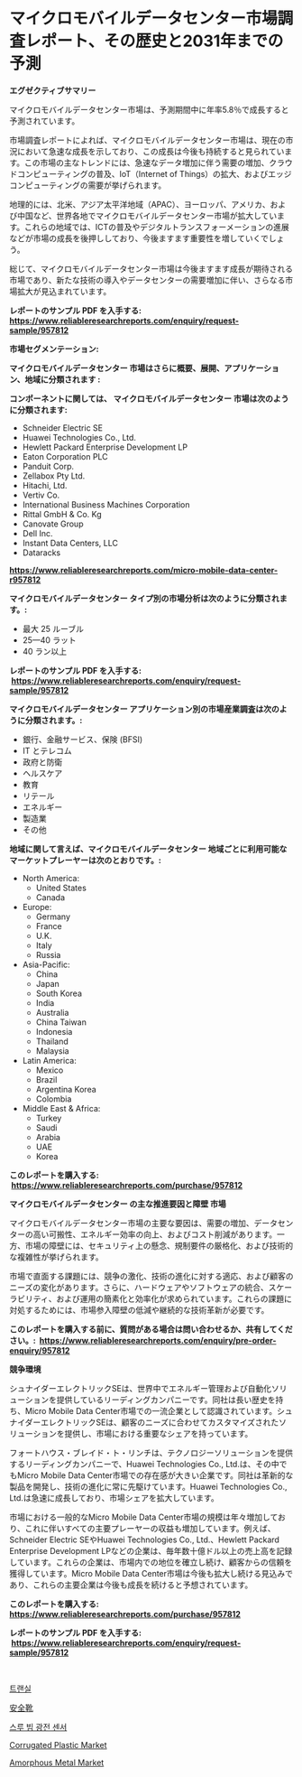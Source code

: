 <p><h1>マイクロモバイルデータセンター市場調査レポート、その歴史と2031年までの予測</h1></p><p><strong>エグゼクティブサマリー</strong></p>
<p><p>マイクロモバイルデータセンター市場は、予測期間中に年率5.8％で成長すると予測されています。 </p><p>市場調査レポートによれば、マイクロモバイルデータセンター市場は、現在の市況において急速な成長を示しており、この成長は今後も持続すると見られています。この市場の主なトレンドには、急速なデータ増加に伴う需要の増加、クラウドコンピューティングの普及、IoT（Internet of Things）の拡大、およびエッジコンピューティングの需要が挙げられます。 </p><p>地理的には、北米、アジア太平洋地域（APAC）、ヨーロッパ、アメリカ、および中国など、世界各地でマイクロモバイルデータセンター市場が拡大しています。これらの地域では、ICTの普及やデジタルトランスフォーメーションの進展などが市場の成長を後押ししており、今後ますます重要性を増していくでしょう。 </p><p>総じて、マイクロモバイルデータセンター市場は今後ますます成長が期待される市場であり、新たな技術の導入やデータセンターの需要増加に伴い、さらなる市場拡大が見込まれています。</p></p>
<p><strong>レポートのサンプル PDF を入手する: <a href="https://www.reliableresearchreports.com/enquiry/request-sample/957812">https://www.reliableresearchreports.com/enquiry/request-sample/957812</a></strong></p>
<p><strong>市場セグメンテーション:</strong></p>
<p><strong> マイクロモバイルデータセンター 市場はさらに概要、展開、アプリケーション、地域に分類されます :</strong></p>
<p><strong>コンポーネントに関しては、 マイクロモバイルデータセンター 市場は次のように分類されます: &nbsp;</strong></p>
<p><ul><li>Schneider Electric SE</li><li>Huawei Technologies Co., Ltd.</li><li>Hewlett Packard Enterprise Development LP</li><li>Eaton Corporation PLC</li><li>Panduit Corp.</li><li>Zellabox Pty Ltd.</li><li>Hitachi, Ltd.</li><li>Vertiv Co.</li><li>International Business Machines Corporation</li><li>Rittal GmbH & Co. Kg</li><li>Canovate Group</li><li>Dell Inc.</li><li>Instant Data Centers, LLC</li><li>Dataracks</li></ul></p>
<p><strong><a href="https://www.reliableresearchreports.com/micro-mobile-data-center-r957812">https://www.reliableresearchreports.com/micro-mobile-data-center-r957812</a></strong></p>
<p><strong> マイクロモバイルデータセンター タイプ別の市場分析は次のように分類されます。:</strong></p>
<p><ul><li>最大 25 ルーブル</li><li>25—40 ラット</li><li>40 ラン以上</li></ul></p>
<p><strong>レポートのサンプル PDF を入手する: &nbsp;<a href="https://www.reliableresearchreports.com/enquiry/request-sample/957812">https://www.reliableresearchreports.com/enquiry/request-sample/957812</a></strong></p>
<p><strong> マイクロモバイルデータセンター アプリケーション別の市場産業調査は次のように分類されます。:</strong></p>
<p><ul><li>銀行、金融サービス、保険 (BFSI)</li><li>IT とテレコム</li><li>政府と防衛</li><li>ヘルスケア</li><li>教育</li><li>リテール</li><li>エネルギー</li><li>製造業</li><li>その他</li></ul></p>
<p><strong>地域に関して言えば、マイクロモバイルデータセンター 地域ごとに利用可能なマーケットプレーヤーは次のとおりです。:</strong></p>
<p><ul>
    <li>
        North America:
        <ul>
            <li>United States</li>
            <li>Canada</li>
        </ul>
    </li>
    <li>
        Europe:
        <ul>
            <li>Germany</li>
            <li>France</li>
            <li>U.K.</li>
            <li>Italy</li>
            <li>Russia</li>
        </ul>
    </li>
    <li>
        Asia-Pacific:
        <ul>
            <li>China</li>
            <li>Japan</li>
            <li>South Korea</li>
            <li>India</li>
            <li>Australia</li>
            <li>China Taiwan</li>
            <li>Indonesia</li>
            <li>Thailand</li>
            <li>Malaysia</li>
        </ul>
    </li>
    <li>
        Latin America:
        <ul>
            <li>Mexico</li>
            <li>Brazil</li>
            <li>Argentina Korea</li>
            <li>Colombia</li>
        </ul>
    </li>
    <li>
        Middle East & Africa:
        <ul>
            <li>Turkey</li>
            <li>Saudi</li>
            <li>Arabia</li>
            <li>UAE</li>
            <li>Korea</li>
        </ul>
    </li>
    </ul></p>
<p><strong>このレポートを購入する: &nbsp;<a href="https://www.reliableresearchreports.com/purchase/957812">https://www.reliableresearchreports.com/purchase/957812</a></strong></p>
<p><strong>マイクロモバイルデータセンター の主な推進要因と障壁 市場</strong></p>
<p><p>マイクロモバイルデータセンター市場の主要な要因は、需要の増加、データセンターの高い可搬性、エネルギー効率の向上、およびコスト削減があります。一方、市場の障壁には、セキュリティ上の懸念、規制要件の厳格化、および技術的な複雑性が挙げられます。</p><p>市場で直面する課題には、競争の激化、技術の進化に対する適応、および顧客のニーズの変化があります。さらに、ハードウェアやソフトウェアの統合、スケーラビリティ、および運用の簡素化と効率化が求められています。これらの課題に対処するためには、市場参入障壁の低減や継続的な技術革新が必要です。</p></p>
<p><strong>このレポートを購入する前に、質問がある場合は問い合わせるか、共有してください。:&nbsp; <a href="https://www.reliableresearchreports.com/enquiry/pre-order-enquiry/957812">https://www.reliableresearchreports.com/enquiry/pre-order-enquiry/957812</a></strong></p>
<p><strong>競争環境</strong></p>
<p><p>シュナイダーエレクトリックSEは、世界中でエネルギー管理および自動化ソリューションを提供しているリーディングカンパニーです。同社は長い歴史を持ち、Micro Mobile Data Center市場での一流企業として認識されています。シュナイダーエレクトリックSEは、顧客のニーズに合わせてカスタマイズされたソリューションを提供し、市場における重要なシェアを持っています。</p><p>フォートハウス・ブレイド・ト・リンチは、テクノロジーソリューションを提供するリーディングカンパニーで、Huawei Technologies Co., Ltd.は、その中でもMicro Mobile Data Center市場での存在感が大きい企業です。同社は革新的な製品を開発し、技術の進化に常に先駆けています。Huawei Technologies Co., Ltd.は急速に成長しており、市場シェアを拡大しています。</p><p>市場における一般的なMicro Mobile Data Center市場の規模は年々増加しており、これに伴いすべての主要プレーヤーの収益も増加しています。例えば、Schneider Electric SEやHuawei Technologies Co., Ltd.、Hewlett Packard Enterprise Development LPなどの企業は、毎年数十億ドル以上の売上高を記録しています。これらの企業は、市場内での地位を確立し続け、顧客からの信頼を獲得しています。Micro Mobile Data Center市場は今後も拡大し続ける見込みであり、これらの主要企業は今後も成長を続けると予想されています。</p></p>
<p><strong>このレポートを購入する: &nbsp; <a href="https://www.reliableresearchreports.com/purchase/957812">https://www.reliableresearchreports.com/purchase/957812</a></strong></p>
<p><strong>レポートのサンプル PDF を入手する: &nbsp;<a href="https://www.reliableresearchreports.com/enquiry/request-sample/957812">https://www.reliableresearchreports.com/enquiry/request-sample/957812</a></strong><strong></strong></p>
<p>&nbsp;</p>
<p><p><a href="https://github.com/GabrielBlanda5656/Market-Research-Report-List-1/blob/main/162362832822.md">트랜실</a></p><p><a href="https://github.com/EstelWisozk1/Market-Research-Report-List-1/blob/main/410189530464.md">安全靴</a></p><p><a href="https://github.com/CorEmtymerich56566/Market-Research-Report-List-1/blob/main/392280232859.md">스루 빔 광전 센서</a></p><p><a href="https://www.linkedin.com/pulse/decoding-corrugated-plastic-market-deep-dive-latest-trends-segmentation-bdnuf?trackingId=P9Pne6n7yOrtjovHHuG7Qw%3D%3D">Corrugated Plastic Market</a></p><p><a href="https://www.linkedin.com/pulse/amorphous-metal-market-provides-comprehensive-analysis-including-7juef?trackingId=VOdI1Ln4zSAG2rOFq5zF6w%3D%3D">Amorphous Metal Market</a></p></p>